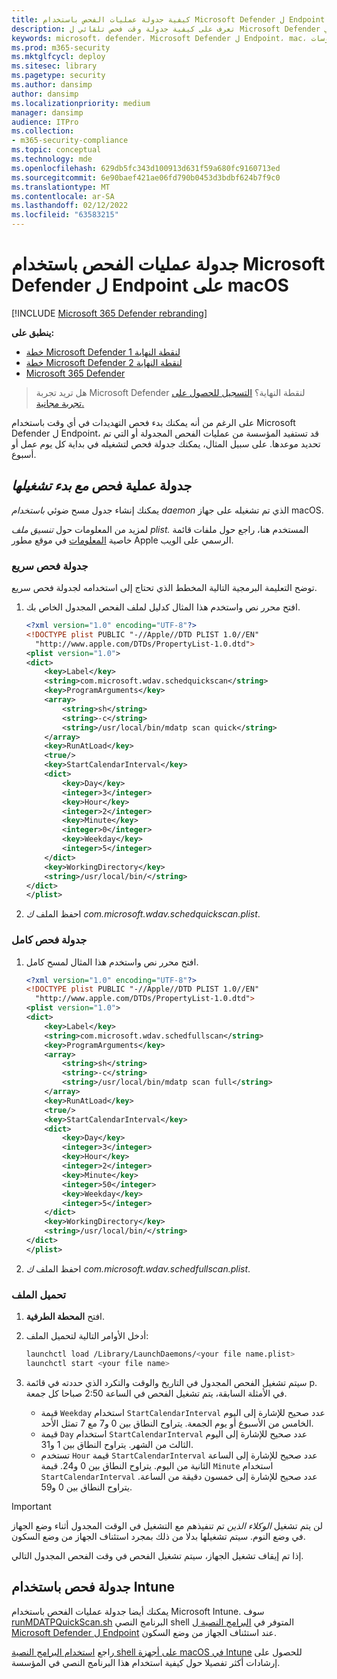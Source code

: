 ```yaml
---
title: كيفية جدولة عمليات الفحص باستخدام Microsoft Defender ل Endpoint على macOS
description: تعرف على كيفية جدولة وقت فحص تلقائي ل Microsoft Defender لنقطة النهاية في macOS لحماية أصول مؤسستك بشكل أفضل.
keywords: microsoft، defender، Microsoft Defender ل Endpoint، mac، عمليات المسح الضوئي، برنامج الحماية من الفيروسات
ms.prod: m365-security
ms.mktglfcycl: deploy
ms.sitesec: library
ms.pagetype: security
ms.author: dansimp
author: dansimp
ms.localizationpriority: medium
manager: dansimp
audience: ITPro
ms.collection:
- m365-security-compliance
ms.topic: conceptual
ms.technology: mde
ms.openlocfilehash: 629db5fc343d100913d631f59a680fc9160713ed
ms.sourcegitcommit: 6e90baef421ae06fd790b0453d3bdbf624b7f9c0
ms.translationtype: MT
ms.contentlocale: ar-SA
ms.lasthandoff: 02/12/2022
ms.locfileid: "63583215"
---
```

# <a name="schedule-scans-with-microsoft-defender-for-endpoint-on-macos"></a>جدولة عمليات الفحص باستخدام Microsoft Defender ل Endpoint على macOS

[!INCLUDE [Microsoft 365 Defender rebranding](../../includes/microsoft-defender.md)]

**ينطبق على:**
- [خطة Microsoft Defender لنقطة النهاية 1](https://go.microsoft.com/fwlink/p/?linkid=2154037)
- [خطة Microsoft Defender لنقطة النهاية 2](https://go.microsoft.com/fwlink/p/?linkid=2154037)
- [Microsoft 365 Defender](https://go.microsoft.com/fwlink/?linkid=2118804)

> هل تريد تجربة Microsoft Defender لنقطة النهاية؟ [التسجيل للحصول على تجربة مجانية.](https://signup.microsoft.com/create-account/signup?products=7f379fee-c4f9-4278-b0a1-e4c8c2fcdf7e&ru=https://aka.ms/MDEp2OpenTrial?ocid=docs-wdatp-exposedapis-abovefoldlink)

على الرغم من أنه يمكنك بدء فحص التهديدات في أي وقت باستخدام Microsoft Defender ل Endpoint، قد تستفيد المؤسسة من عمليات الفحص المجدولة أو التي تم تحديد موعدها. على سبيل المثال، يمكنك جدولة فحص لتشغيله في بداية كل يوم عمل أو أسبوع. 

## <a name="schedule-a-scan-with-launchd"></a>جدولة عملية فحص *مع بدء تشغيلها*

يمكنك إنشاء جدول مسح ضوئي *باستخدام daemon* الذي تم تشغيله على جهاز macOS.

لمزيد من المعلومات حول *تنسيق ملف plist.* المستخدم هنا، راجع حول ملفات قائمة خاصية [المعلومات](https://developer.apple.com/library/archive/documentation/General/Reference/InfoPlistKeyReference/Articles/AboutInformationPropertyListFiles.html) في موقع مطور Apple الرسمي على الويب.

### <a name="schedule-a-quick-scan"></a>جدولة فحص سريع

توضح التعليمة البرمجية التالية المخطط الذي تحتاج إلى استخدامه لجدولة فحص سريع. 

1. افتح محرر نص واستخدم هذا المثال كدليل لملف الفحص المجدول الخاص بك.

    ```XML
    <?xml version="1.0" encoding="UTF-8"?>
    <!DOCTYPE plist PUBLIC "-//Apple//DTD PLIST 1.0//EN"
      "http://www.apple.com/DTDs/PropertyList-1.0.dtd">
    <plist version="1.0">
    <dict>
        <key>Label</key>
        <string>com.microsoft.wdav.schedquickscan</string>
        <key>ProgramArguments</key>
        <array>
            <string>sh</string>
            <string>-c</string>
            <string>/usr/local/bin/mdatp scan quick</string>
        </array>
        <key>RunAtLoad</key>
        <true/>
        <key>StartCalendarInterval</key>
        <dict>
            <key>Day</key>
            <integer>3</integer>
            <key>Hour</key>
            <integer>2</integer>
            <key>Minute</key>
            <integer>0</integer>
            <key>Weekday</key>
            <integer>5</integer>
        </dict>
        <key>WorkingDirectory</key>
        <string>/usr/local/bin/</string>
    </dict>
    </plist>
     ```

2. احفظ الملف *ك com.microsoft.wdav.schedquickscan.plist*.

### <a name="schedule-a-full-scan"></a>جدولة فحص كامل

1. افتح محرر نص واستخدم هذا المثال لمسح كامل.

    ```XML
    <?xml version="1.0" encoding="UTF-8"?>
    <!DOCTYPE plist PUBLIC "-//Apple//DTD PLIST 1.0//EN"
      "http://www.apple.com/DTDs/PropertyList-1.0.dtd">
    <plist version="1.0">
    <dict>
        <key>Label</key>
        <string>com.microsoft.wdav.schedfullscan</string>
        <key>ProgramArguments</key>
        <array>
            <string>sh</string>
            <string>-c</string>
            <string>/usr/local/bin/mdatp scan full</string>
        </array>
        <key>RunAtLoad</key>
        <true/>
        <key>StartCalendarInterval</key>
        <dict>
            <key>Day</key>
            <integer>3</integer>
            <key>Hour</key>
            <integer>2</integer>
            <key>Minute</key>
            <integer>50</integer>
            <key>Weekday</key>
            <integer>5</integer>
        </dict>
        <key>WorkingDirectory</key>
        <string>/usr/local/bin/</string>
    </dict>
    </plist>
     ```

2. احفظ الملف *ك com.microsoft.wdav.schedfullscan.plist*.
 
### <a name="load-your-file"></a>تحميل الملف

1. افتح **المحطة الطرفية**.
2. أدخل الأوامر التالية لتحميل الملف:

    ```bash
    launchctl load /Library/LaunchDaemons/<your file name.plist>
    launchctl start <your file name>
    ```

3. سيتم تشغيل الفحص المجدول في التاريخ والوقت والتكرد الذي حددته في قائمة p. في الأمثلة السابقة، يتم تشغيل الفحص في الساعة 2:50 صباحا كل جمعة. 

    - قيمة `Weekday` استخدام `StartCalendarInterval` عدد صحيح للإشارة إلى اليوم الخامس من الأسبوع أو يوم الجمعة. يتراوح النطاق بين 0 و7 مع 7 تمثل الأحد.
    - قيمة `Day` استخدام `StartCalendarInterval` عدد صحيح للإشارة إلى اليوم الثالث من الشهر. يتراوح النطاق بين 1 و31.
    - تستخدم `Hour` قيمة `StartCalendarInterval` عدد صحيح للإشارة إلى الساعة الثانية من اليوم. يتراوح النطاق بين 0 و24.
    قيمة `Minute` استخدام `StartCalendarInterval` عدد صحيح للإشارة إلى خمسون دقيقة من الساعة. يتراوح النطاق بين 0 و59.
    
    
 > [!IMPORTANT]
 > لن يتم تشغيل *الوكلاء الذين* تم تنفيذهم مع التشغيل في الوقت المجدول أثناء وضع الجهاز في وضع النوم. سيتم تشغيلها بدلا من ذلك بمجرد استئناف الجهاز من وضع السكون.
 >
 > إذا تم إيقاف تشغيل الجهاز، سيتم تشغيل الفحص في وقت الفحص المجدول التالي.

## <a name="schedule-a-scan-with-intune"></a>جدولة فحص باستخدام Intune

يمكنك أيضا جدولة عمليات الفحص باستخدام Microsoft Intune. سوف [runMDATPQuickScan.sh](https://github.com/microsoft/shell-intune-samples/tree/master/Misc/MDATP#runmdatpquickscansh) البرنامج النصي shell المتوفر في [البرامج النصية ل Microsoft Defender ل Endpoint](https://github.com/microsoft/shell-intune-samples/tree/master/Misc/MDATP) عند استئناف الجهاز من وضع السكون. 

راجع [استخدام البرامج النصية shell على أجهزة macOS في Intune](/mem/intune/apps/macos-shell-scripts) للحصول على إرشادات أكثر تفصيلا حول كيفية استخدام هذا البرنامج النصي في المؤسسة.
